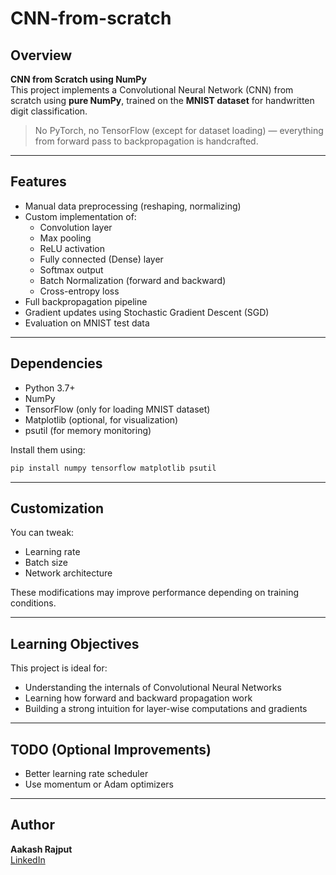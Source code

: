 
# CNN-from-scratch

## Overview

**CNN from Scratch using NumPy**  
This project implements a Convolutional Neural Network (CNN) from scratch using **pure NumPy**, trained on the **MNIST dataset** for handwritten digit classification.

> No PyTorch, no TensorFlow (except for dataset loading) — everything from forward pass to backpropagation is handcrafted.

---

## Features

- Manual data preprocessing (reshaping, normalizing)
- Custom implementation of:
  - Convolution layer
  - Max pooling
  - ReLU activation
  - Fully connected (Dense) layer
  - Softmax output
  - Batch Normalization (forward and backward)
  - Cross-entropy loss
- Full backpropagation pipeline
- Gradient updates using Stochastic Gradient Descent (SGD)
- Evaluation on MNIST test data

---

## Dependencies

- Python 3.7+
- NumPy
- TensorFlow (only for loading MNIST dataset)
- Matplotlib (optional, for visualization)
- psutil (for memory monitoring)

Install them using:

```bash
pip install numpy tensorflow matplotlib psutil
```

---

## Customization

You can tweak:
- Learning rate
- Batch size
- Network architecture

These modifications may improve performance depending on training conditions.

---

## Learning Objectives

This project is ideal for:

- Understanding the internals of Convolutional Neural Networks
- Learning how forward and backward propagation work
- Building a strong intuition for layer-wise computations and gradients

---

## TODO (Optional Improvements)

- Better learning rate scheduler
- Use momentum or Adam optimizers


---

## Author

**Aakash Rajput**  
[LinkedIn](https://www.linkedin.com/in/aakash-rajput-5191b7313/)
